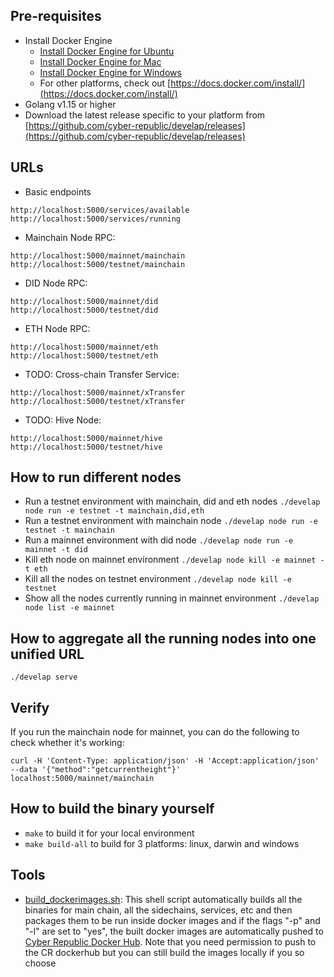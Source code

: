 ## Pre-requisites
- Install Docker Engine
    - [Install Docker Engine for Ubuntu](https://docs.docker.com/install/linux/docker-ce/ubuntu/)
    - [Install Docker Engine for Mac](https://docs.docker.com/docker-for-mac/install/)
    - [Install Docker Engine for Windows](https://docs.docker.com/docker-for-windows/install/)
    - For other platforms, check out [https://docs.docker.com/install/](https://docs.docker.com/install/)
- Golang v1.15 or higher
- Download the latest release specific to your platform from [https://github.com/cyber-republic/develap/releases](https://github.com/cyber-republic/develap/releases)

## URLs
- Basic endpoints
``` 
http://localhost:5000/services/available
http://localhost:5000/services/running
```
- Mainchain Node RPC: 
```
http://localhost:5000/mainnet/mainchain
http://localhost:5000/testnet/mainchain
```
- DID Node RPC: 
```
http://localhost:5000/mainnet/did
http://localhost:5000/testnet/did
```
- ETH Node RPC: 
```
http://localhost:5000/mainnet/eth
http://localhost:5000/testnet/eth
```
- TODO: Cross-chain Transfer Service: 
```
http://localhost:5000/mainnet/xTransfer
http://localhost:5000/testnet/xTransfer
```
- TODO: Hive Node: 
```
http://localhost:5000/mainnet/hive
http://localhost:5000/testnet/hive
```

## How to run different nodes
- Run a testnet environment with mainchain, did and eth nodes
    `./develap node run -e testnet -t mainchain,did,eth`
- Run a testnet environment with mainchain node
    `./develap node run -e testnet -t mainchain`
- Run a mainnet environment with did node
    `./develap node run -e mainnet -t did`
- Kill eth node on mainnet environment
    `./develap node kill -e mainnet -t eth`
- Kill all the nodes on testnet environment
    `./develap node kill -e testnet`
- Show all the nodes currently running in mainnet environment
    `./develap node list -e mainnet`

## How to aggregate all the running nodes into one unified URL
``` 
./develap serve
```

## Verify
If you run the mainchain node for mainnet, you can do the following to check whether it's working:
```
curl -H 'Content-Type: application/json' -H 'Accept:application/json' --data '{"method":"getcurrentheight"}' localhost:5000/mainnet/mainchain
```

## How to build the binary yourself
- `make` to build it for your local environment
- `make build-all` to build for 3 platforms: linux, darwin and windows

## Tools
- [build_dockerimages.sh](./tools/build_dockerimages.sh): This shell script automatically builds all the binaries for main chain, all the sidechains, services, etc and then packages them to be run inside docker images and if the flags "-p" and "-l" are set to "yes", the built docker images are automatically pushed to [Cyber Republic Docker Hub](https://cloud.docker.com/u/cyberrepublic/repository/list). Note that you need permission to push to the CR dockerhub but you can still build the images locally if you so choose

